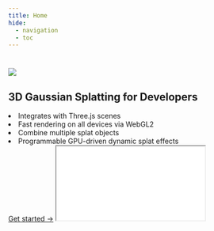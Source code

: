 ```yaml
---
title: Home
hide:
  - navigation
  - toc
---
```


<div class="hero">
  <h1><img src="/assets/images/logo-hero.png"/></h1>
  <h2>3D Gaussian Splatting for Developers</h2>
  <div class="feature-grid">
    <li class="feature-item">Integrates with Three.js scenes</li>
    <li class="feature-item">Fast rendering on all devices via WebGL2</li>
    <li class="feature-item">Combine multiple splat objects</li>
    <li class="feature-item">Programmable GPU-driven dynamic splat effects</li>
  </div>
  <a href="/docs/" class="md-button md-button--primary">Get started →</a>
  <iframe class="hero-image" src="/examples/hello-world/carousel.html"></iframe>
</div>